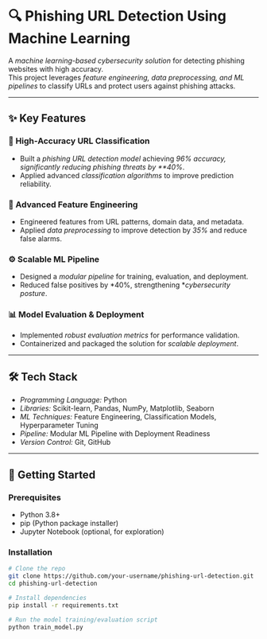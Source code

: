 # 🔍 Phishing URL Detection Using Machine Learning

A *machine learning-based cybersecurity solution* for detecting phishing websites with high accuracy.  
This project leverages *feature engineering, data preprocessing, and ML pipelines* to classify URLs and protect users against phishing attacks.  

---

## ✨ Key Features

### 🎯 High-Accuracy URL Classification
- Built a *phishing URL detection model* achieving *96% accuracy, significantly reducing phishing threats by **40%*.  
- Applied advanced *classification algorithms* to improve prediction reliability.

### 🧩 Advanced Feature Engineering
- Engineered features from URL patterns, domain data, and metadata.  
- Applied *data preprocessing* to improve detection by *35%* and reduce false alarms.

### ⚙️ Scalable ML Pipeline
- Designed a *modular pipeline* for training, evaluation, and deployment.  
- Reduced false positives by *40%, strengthening **cybersecurity posture*.  

### 📊 Model Evaluation & Deployment
- Implemented *robust evaluation metrics* for performance validation.  
- Containerized and packaged the solution for *scalable deployment*.

---

## 🛠️ Tech Stack
- *Programming Language:* Python  
- *Libraries:* Scikit-learn, Pandas, NumPy, Matplotlib, Seaborn  
- *ML Techniques:* Feature Engineering, Classification Models, Hyperparameter Tuning  
- *Pipeline:* Modular ML Pipeline with Deployment Readiness  
- *Version Control:* Git, GitHub  

---

## 🚀 Getting Started

### Prerequisites
- Python 3.8+  
- pip (Python package installer)  
- Jupyter Notebook (optional, for exploration)  

### Installation
```bash
# Clone the repo
git clone https://github.com/your-username/phishing-url-detection.git
cd phishing-url-detection

# Install dependencies
pip install -r requirements.txt

# Run the model training/evaluation script
python train_model.py
